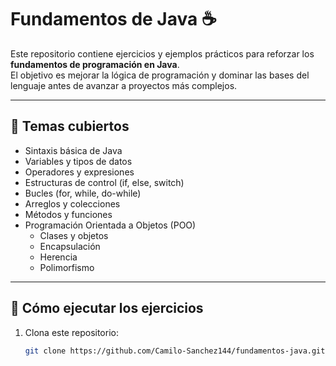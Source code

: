 # Fundamentos de Java ☕

Este repositorio contiene ejercicios y ejemplos prácticos para reforzar los **fundamentos de programación en Java**.  
El objetivo es mejorar la lógica de programación y dominar las bases del lenguaje antes de avanzar a proyectos más complejos.

---

## 📌 Temas cubiertos
- Sintaxis básica de Java  
- Variables y tipos de datos  
- Operadores y expresiones  
- Estructuras de control (if, else, switch)  
- Bucles (for, while, do-while)  
- Arreglos y colecciones  
- Métodos y funciones  
- Programación Orientada a Objetos (POO)  
  - Clases y objetos  
  - Encapsulación  
  - Herencia  
  - Polimorfismo  

---

## 🚀 Cómo ejecutar los ejercicios
1. Clona este repositorio:  
   ```bash
   git clone https://github.com/Camilo-Sanchez144/fundamentos-java.git
